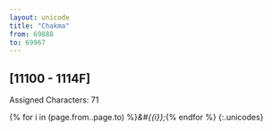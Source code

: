 ```yaml
---
layout: unicode
title: "Chakma"
from: 69888
to: 69967
---
```


## 	[11100 - 1114F]

Assigned Characters: 71

{% for i in (page.from..page.to) %}<i>&#{{i}};</i>{% endfor %}
{:.unicodes}

